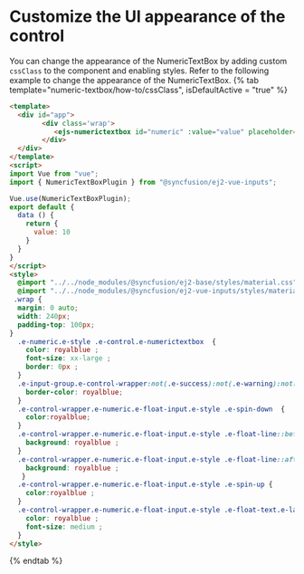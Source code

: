 # Customize the UI appearance of the control

You can change the appearance of the NumericTextBox by adding custom `cssClass` to the component and enabling styles. Refer to the following example to change the appearance of the NumericTextBox.
{% tab template="numeric-textbox/how-to/cssClass", isDefaultActive = "true" %}

```html
<template>
  <div id="app">
        <div class='wrap'>
           <ejs-numerictextbox id="numeric" :value="value" placeholder='Enter value' floatLabelType='Always' cssClass='e-style'></ejs-numerictextbox>
        </div>
  </div>
</template>
<script>
import Vue from "vue";
import { NumericTextBoxPlugin } from "@syncfusion/ej2-vue-inputs";

Vue.use(NumericTextBoxPlugin);
export default {
  data () {
    return {
      value: 10
    }
  }
}
</script>
<style>
  @import "../../node_modules/@syncfusion/ej2-base/styles/material.css";
  @import "../../node_modules/@syncfusion/ej2-vue-inputs/styles/material.css";
 .wrap {
  margin: 0 auto;
  width: 240px;
  padding-top: 100px;
}
  .e-numeric.e-style .e-control.e-numerictextbox  {
    color: royalblue ;
    font-size: xx-large ;
    border: 0px ;
  }
  .e-input-group.e-control-wrapper:not(.e-success):not(.e-warning):not(.e-error):not(.e-float-icon-left), .e-float-input.e-control-wrapper:hover:not(.e-success):not(.e-warning):not(.e-error):not(.e-disabled):not(.e-float-icon-left) {
    border-color: royalblue;
  }
  .e-control-wrapper.e-numeric.e-float-input.e-style .e-spin-down  {
    color:royalblue;
  }
  .e-control-wrapper.e-numeric.e-float-input.e-style .e-float-line::before {
    background: royalblue ;
  }
  .e-control-wrapper.e-numeric.e-float-input.e-style .e-float-line::after {
    background: royalblue ;
   }
  .e-control-wrapper.e-numeric.e-float-input.e-style .e-spin-up {
    color:royalblue ;
  }
  .e-control-wrapper.e-numeric.e-float-input.e-style .e-float-text.e-label-top {
    color: royalblue ;
    font-size: medium ;
  }
</style>
```

{% endtab %}
